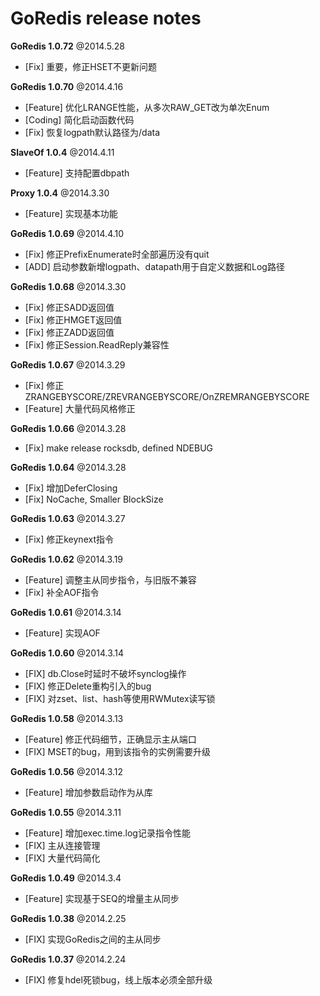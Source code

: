 GoRedis release notes
=====================

**GoRedis 1.0.72** @2014.5.28

* [Fix] 重要，修正HSET不更新问题

**GoRedis 1.0.70** @2014.4.16

* [Feature] 优化LRANGE性能，从多次RAW_GET改为单次Enum
* [Coding] 简化启动函数代码
* [Fix] 恢复logpath默认路径为/data

**SlaveOf 1.0.4** @2014.4.11

* [Feature] 支持配置dbpath

**Proxy 1.0.4** @2014.3.30

* [Feature] 实现基本功能


**GoRedis 1.0.69** @2014.4.10

* [Fix] 修正PrefixEnumerate时全部遍历没有quit
* [ADD]	启动参数新增logpath、datapath用于自定义数据和Log路径


**GoRedis 1.0.68** @2014.3.30

* [Fix] 修正SADD返回值
* [Fix] 修正HMGET返回值
* [Fix] 修正ZADD返回值
* [Fix] 修正Session.ReadReply兼容性

**GoRedis 1.0.67** @2014.3.29

* [Fix] 修正ZRANGEBYSCORE/ZREVRANGEBYSCORE/OnZREMRANGEBYSCORE
* [Feature] 大量代码风格修正

**GoRedis 1.0.66** @2014.3.28

* [Fix] make release rocksdb, defined NDEBUG

**GoRedis 1.0.64** @2014.3.28

* [Fix] 增加DeferClosing
* [Fix] NoCache, Smaller BlockSize

**GoRedis 1.0.63** @2014.3.27

* [Fix] 修正keynext指令

**GoRedis 1.0.62** @2014.3.19

* [Feature] 调整主从同步指令，与旧版不兼容
* [Fix] 补全AOF指令

**GoRedis 1.0.61** @2014.3.14

* [Feature] 实现AOF

**GoRedis 1.0.60** @2014.3.14

* [FIX] db.Close时延时不破坏synclog操作
* [FIX] 修正Delete重构引入的bug
* [FIX] 对zset、list、hash等使用RWMutex读写锁

**GoRedis 1.0.58** @2014.3.13

* [Feature] 修正代码细节，正确显示主从端口
* [FIX] MSET的bug，用到该指令的实例需要升级

**GoRedis 1.0.56** @2014.3.12

* [Feature] 增加参数启动作为从库

**GoRedis 1.0.55** @2014.3.11

* [Feature] 增加exec.time.log记录指令性能
* [FIX] 主从连接管理
* [FIX] 大量代码简化

**GoRedis 1.0.49** @2014.3.4

* [Feature] 实现基于SEQ的增量主从同步

**GoRedis 1.0.38** @2014.2.25

* [FIX] 实现GoRedis之间的主从同步

**GoRedis 1.0.37** @2014.2.24 

* [FIX] 修复hdel死锁bug，线上版本必须全部升级

